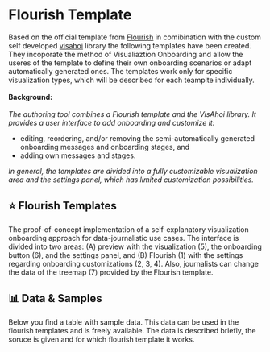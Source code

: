 # Flourish Template
Based on the official template from [Flourish](https://github.com/kiln/flourish-sdk) in comibination with the custom self developed [visahoi](https://github.com/datavisyn/visAhoi) library the following templates have been created. They incoporate the method of Visualiaztion Onboarding and allow 
the useres of the template to define their own onboarding scenarios or adapt automatically generated ones. The templates work only for specific visualization types, which will be described for each teamplte individually.
<br/>
<br/>
__Background:__<br/>
<br/>
_The authoring tool combines a Flourish template and the VisAhoi library. It provides a user interface to add onboarding and customize it:_
- editing, reordering, and/or removing the semi-automatically generated onboarding messages and onboarding stages, and
- adding own messages and stages.

_In general, the templates are divided into a fully customizable visualization area and the settings panel, which has limited customization possibilities._

## ⭐ Flourish Templates

The proof-of-concept implementation of a self-explanatory visualization onboarding approach for data-journalistic use cases. The interface is divided into two areas: (A) preview with the visualization (5), the onboarding button (6), and the settings panel, 
and (B) Flourish (1) with the settings regarding onboarding customizations (2, 3, 4). Also, journalists can change the data of the treemap (7) provided by the Flourish template.


## 📊 Data & Samples
Below you find a table with sample data. This data can be used in the flourish templates and is freely available. The data is described briefly, the soruce is given and for which flourish template it works.
